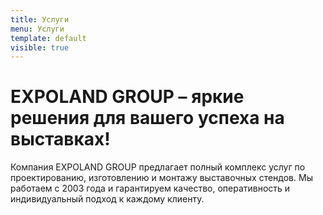 ```yaml
---
title: Услуги
menu: Услуги
template: default
visible: true
---
```


# EXPOLAND GROUP – яркие решения для вашего успеха на выставках!

Компания EXPOLAND GROUP предлагает полный комплекс услуг по проектированию, изготовлению и монтажу выставочных стендов. Мы работаем с 2003 года и гарантируем качество, оперативность и индивидуальный подход к каждому клиенту. 